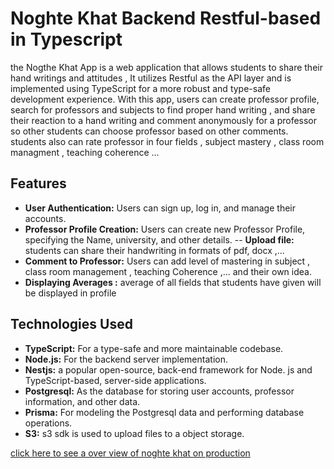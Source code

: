# Noghte Khat Backend Restful-based in Typescript

the Nogthe Khat App is a web application that allows students to share their hand writings and attitudes , It utilizes Restful as the API layer and is implemented using TypeScript for a more robust and type-safe development experience. With this app, users can create professor profile, search for professors and subjects to find proper hand writing , and share their reaction to a hand writing and comment anonymously for a professor so other students can choose professor based on other comments. students also can rate professor in four fields , subject mastery , class room managment , teaching coherence ...

## Features

- **User Authentication:** Users can sign up, log in, and manage their accounts.
- **Professor Profile Creation:** Users can create new Professor Profile, specifying the Name, university, and other details.
  -- **Upload file:** students can share their handwriting in formats of pdf, docx ,...
- **Comment to Professor:** Users can add level of mastering in subject , class room management , teaching Coherence ,... and their own idea.
- **Displaying Averages :** average of all fields that students have given will be displayed in profile

## Technologies Used

- **TypeScript:** For a type-safe and more maintainable codebase.
- **Node.js:** For the backend server implementation.
- **Nestjs:** a popular open-source, back-end framework for Node. js and TypeScript-based, server-side applications.
- **Postgresql:** As the database for storing user accounts, professor information, and other data.
- **Prisma:** For modeling the Postgresql data and performing database operations.
- **S3:** s3 sdk is used to upload files to a object storage.

[click here to see a over view of noghte khat on production](https://www.youtube.com/embed/3__CCXOX3d)
